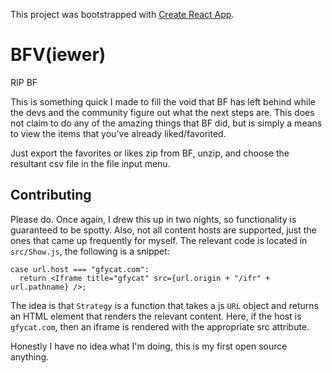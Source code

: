 This project was bootstrapped with [Create React App](https://github.com/facebook/create-react-app).

# BFV(iewer)

RIP BF

This is something quick I made to fill the void that BF has left behind while the devs and the community figure out what the next steps are.
This does not claim to do any of the amazing things that BF did, but is simply a means to view the items that you've already liked/favorited.

Just export the favorites or likes zip from BF, unzip, and choose the resultant csv file in the file input menu.

## Contributing

Please do. Once again, I drew this up in two nights, so functionality is guaranteed to be spotty. Also, not all content hosts are supported,
just the ones that came up frequently for myself. The relevant code is located in `src/Show.js`, the following is a snippet:

```
case url.host === "gfycat.com":
  return <Iframe title="gfycat" src={url.origin + "/ifr" + url.pathname} />;
```

The idea is that `Strategy` is a function that takes a js `URL` object and returns an HTML element that renders
the relevant content. Here, if the host is `gfycat.com`, then an iframe is rendered with the appropriate src attribute.

Honestly I have no idea what I'm doing, this is my first open source anything.
